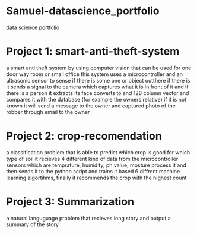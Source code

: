 # Samuel-datascience_portfolio
data science portfolio

# Project 1: smart-anti-theft-system
a smart anti theft system by using computer vision that can be used for one door way room or small office
this system uses a microcontroller and an ultrasonic sensor to sense if there is some one or object outthere
if there is it sends a signal to the camera which captures what it is in front of it and if there is a person it extracts
its face converts to and 128 column vector and  compares it with the database (for example the owners relative) if it is not
known it will send a message to the owner and captured photo of the robber through email to the owner


# Project 2: crop-recomendation
a classification problem that is able to predict which crop is good for which type of soil
it recieves 4 different kind of data from the microcontroller sensors which are  temprature, humidity, ph value, mosture process it and
then sends it to the python script and trains it based 6 diffrent machine learning algortihms, finally it recommends the crop with the highest count

# Project 3: Summarization
a natural languguage problem that recieves long story and output a summary of the story
